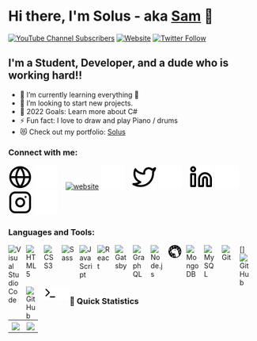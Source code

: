 # Hi there, I'm Solus - aka [Sam][youtube] 👋 

[![YouTube Channel Subscribers](https://img.shields.io/youtube/channel/subscribers/UCDCHcqyeQgJ-jVSd6VJkbCw?logo=youtube&logoColor=red&style=for-the-badge)][youtube]
[![Website](https://img.shields.io/website?label=https://nostalgic-liskov-86509c.netlify.app/&style=for-the-badge&url=https%3A%2F%2Fhttps://nostalgic-liskov-86509c.netlify.app/)](https://nostalgic-liskov-86509c.netlify.app/)
[![Twitter Follow](https://img.shields.io/twitter/follow/SamSolus?color=1DA1F2&logo=twitter&style=for-the-badge)](https://twitter.com/SamSolus)



## I'm a Student, Developer, and a dude who is working hard!!

- 🌱 I’m currently learning everything 🤣
- 👯 I’m looking to start new projects.
- 🥅 2022 Goals: Learn more about C#
- ⚡ Fun fact: I love to draw and play Piano / drums
- 😻 Check out my portfolio: [Solus](https://nostalgic-liskov-86509c.netlify.app/)

### Connect with me:

[![website](./img/globe-light.svg)](https://nostalgic-liskov-86509c.netlify.app/#gh-light-mode-only)
[![website](./img/globe-dark.svg)](https://nostalgic-liskov-86509c.netlify.app/#gh-dark-mode-only)
&nbsp;&nbsp;
[![website](./img/youtube-light.svg)](https://www.youtube.com/channel/UC_EMLJD4VaqLc3gA0vUJ7lw#gh-light-mode-only)
[![website](./img/youtube-dark.svg)](https://www.youtube.com/channel/UC_EMLJD4VaqLc3gA0vUJ7lw#gh-dark-mode-only)
&nbsp;&nbsp;
[![website](./img/twitter-light.svg)](https://twitter.com/SamSolus#gh-light-mode-only)
[![website](./img/twitter-dark.svg)](https://twitter.com/SamSolus#gh-dark-mode-only)
&nbsp;&nbsp;
[![website](./img/linkedin-light.svg)]()
[![website](./img/linkedin-dark.svg)]()
&nbsp;&nbsp;
[![website](./img/instagram-light.svg)](https://www.instagram.com/samissolus/#gh-light-mode-only)
[![website](./img/instagram-dark.svg)](https://www.instagram.com/samissolus/#gh-dark-mode-only)

### Languages and Tools:

[<img align="left" alt="Visual Studio Code" width="26px" src="https://cdn.jsdelivr.net/gh/devicons/devicon/icons/vscode/vscode-original.svg" style="padding-right:10px;" />]
[<img align="left" alt="HTML5" width="26px" src="https://cdn.jsdelivr.net/gh/devicons/devicon/icons/html5/html5-original.svg" style="padding-right:10px;" />][webdevplaylist]
[<img align="left" alt="CSS3" width="26px" src="https://cdn.jsdelivr.net/gh/devicons/devicon/icons/css3/css3-original.svg" style="padding-right:10px;" />][cssplaylist]
[<img align="left" alt="Sass" width="26px" src="https://cdn.jsdelivr.net/gh/devicons/devicon/icons/sass/sass-original.svg" style="padding-right:10px;" />][cssplaylist]
[<img align="left" alt="JavaScript" width="26px" src="https://cdn.jsdelivr.net/gh/devicons/devicon/icons/javascript/javascript-original.svg" style="padding-right:10px;" />][jsplaylist]
[<img align="left" alt="React" width="26px" src="https://cdn.jsdelivr.net/gh/devicons/devicon/icons/react/react-original.svg" style="padding-right:10px;" />][reactplaylist]
[<img align="left" alt="Gatsby" width="26px" src="https://cdn.jsdelivr.net/gh/devicons/devicon/icons/gatsby/gatsby-original.svg" style="padding-right:10px;" />][webdevplaylist]
[<img align="left" alt="GraphQL" width="26px" src="https://cdn.jsdelivr.net/gh/devicons/devicon/icons/graphql/graphql-plain.svg" style="padding-right:10px;" />][webdevplaylist]
[<img align="left" alt="Node.js" width="26px" src="https://cdn.jsdelivr.net/gh/devicons/devicon/icons/nodejs/nodejs-original.svg" style="padding-right:10px;" />][webdevplaylist]
[<img align="left" alt="Deno" width="26px" src="./img/deno-light.svg" style="padding-right:10px;" />][webdevplaylist]
[<img align="left" alt="MongoDB" width="26px" src="https://cdn.jsdelivr.net/gh/devicons/devicon/icons/mongodb/mongodb-original.svg" style="padding-right:10px;" />][webdevplaylist]
[<img align="left" alt="MySQL" width="26px" src="https://cdn.jsdelivr.net/gh/devicons/devicon/icons/mysql/mysql-original.svg" style="padding-right:10px;" />][webdevplaylist]
[<img align="left" alt="Git" width="26px" src="https://cdn.jsdelivr.net/gh/devicons/devicon/icons/git/git-original.svg" style="padding-right:10px;" />][webdevplaylist]
[<img align="left" alt="GitHub" width="26px" src="https://user-images.githubusercontent.com/3369400/139447912-e0f43f33-6d9f-45f8-be46-2df5bbc91289.png" style="padding-right:10px;" />][webdevplaylist]
[<img align="left" alt="GitHub" width="26px" src="https://user-images.githubusercontent.com/3369400/139448065-39a229ba-4b06-434b-bc67-616e2ed80c8f.png" style="padding-right:10px;" />][webdevplaylist]
[<img align="left" alt="Terminal" width="26px" src="./img/terminal-light.svg" />][webdevplaylist]
[<img align="left" alt="Terminal" width="26px" src="./img/terminal-dark.svg" />][webdevplaylist]

<br />
<br />

---


### 👀 Quick Statistics

<table>
  <tr>
    <td align="center" style="padding=0;width=50%;">
      <img align="center" style="padding=0;" src="https://github-readme-stats.vercel.app/api/?username=isopanda3&show_icons=true&title_color=4F8CC9&text_color=9f9f9f&bg_color=151515&hide_border=true&icon_color=4F8CC9&hide_title=true&count_private=true" />
    </td>
    <td align="center" style="padding=0;width=50%;">
      <img align="center" style="padding=0;" src="https://github-readme-stats.vercel.app/api/top-langs/?username=isopanda3&layout=compact)](https://github.com/isopanda3/github-readme-stats" />
    </td>
  </tr>
</table>

[website]: https://nostalgic-liskov-86509c.netlify.app/
[course]: http://vsCodeHero.com
[twitter]: https://twitter.com/codeSTACKr
[youtube]: https://youtube.com/codeSTACKr
[instagram]: https://instagram.com/codeSTACKr
[linkedin]: https://linkedin.com/in/codeSTACKr
[webdevplaylist]: https://www.youtube.com/playlist?list=PLkwxH9e_vrAJ0WbEsFA9W3I1W-g_BTsbt
[jsplaylist]: https://www.youtube.com/playlist?list=PLkwxH9e_vrALRJKu7wfXby3MKeflhTu6B
[cssplaylist]: https://www.youtube.com/playlist?list=PLkwxH9e_vrALSdvZuEh6gqQdmDoDIoqz4
[reactplaylist]: https://www.youtube.com/playlist?list=PLkwxH9e_vrAK4TdffpxKY3QGyHCpxFcQ0

